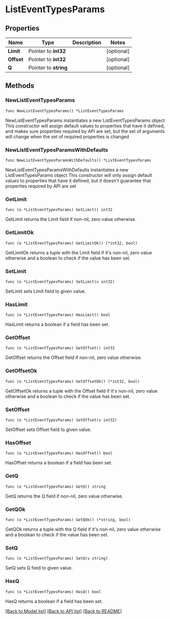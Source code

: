 # ListEventTypesParams

## Properties

Name | Type | Description | Notes
------------ | ------------- | ------------- | -------------
**Limit** | Pointer to **int32** |  | [optional] 
**Offset** | Pointer to **int32** |  | [optional] 
**Q** | Pointer to **string** |  | [optional] 

## Methods

### NewListEventTypesParams

`func NewListEventTypesParams() *ListEventTypesParams`

NewListEventTypesParams instantiates a new ListEventTypesParams object
This constructor will assign default values to properties that have it defined,
and makes sure properties required by API are set, but the set of arguments
will change when the set of required properties is changed

### NewListEventTypesParamsWithDefaults

`func NewListEventTypesParamsWithDefaults() *ListEventTypesParams`

NewListEventTypesParamsWithDefaults instantiates a new ListEventTypesParams object
This constructor will only assign default values to properties that have it defined,
but it doesn't guarantee that properties required by API are set

### GetLimit

`func (o *ListEventTypesParams) GetLimit() int32`

GetLimit returns the Limit field if non-nil, zero value otherwise.

### GetLimitOk

`func (o *ListEventTypesParams) GetLimitOk() (*int32, bool)`

GetLimitOk returns a tuple with the Limit field if it's non-nil, zero value otherwise
and a boolean to check if the value has been set.

### SetLimit

`func (o *ListEventTypesParams) SetLimit(v int32)`

SetLimit sets Limit field to given value.

### HasLimit

`func (o *ListEventTypesParams) HasLimit() bool`

HasLimit returns a boolean if a field has been set.

### GetOffset

`func (o *ListEventTypesParams) GetOffset() int32`

GetOffset returns the Offset field if non-nil, zero value otherwise.

### GetOffsetOk

`func (o *ListEventTypesParams) GetOffsetOk() (*int32, bool)`

GetOffsetOk returns a tuple with the Offset field if it's non-nil, zero value otherwise
and a boolean to check if the value has been set.

### SetOffset

`func (o *ListEventTypesParams) SetOffset(v int32)`

SetOffset sets Offset field to given value.

### HasOffset

`func (o *ListEventTypesParams) HasOffset() bool`

HasOffset returns a boolean if a field has been set.

### GetQ

`func (o *ListEventTypesParams) GetQ() string`

GetQ returns the Q field if non-nil, zero value otherwise.

### GetQOk

`func (o *ListEventTypesParams) GetQOk() (*string, bool)`

GetQOk returns a tuple with the Q field if it's non-nil, zero value otherwise
and a boolean to check if the value has been set.

### SetQ

`func (o *ListEventTypesParams) SetQ(v string)`

SetQ sets Q field to given value.

### HasQ

`func (o *ListEventTypesParams) HasQ() bool`

HasQ returns a boolean if a field has been set.


[[Back to Model list]](../README.md#documentation-for-models) [[Back to API list]](../README.md#documentation-for-api-endpoints) [[Back to README]](../README.md)


